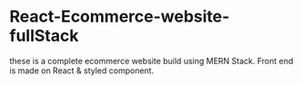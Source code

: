 # React-Ecommerce-website-fullStack
these is a complete ecommerce website build using MERN Stack. Front end is made on React &amp; styled component.

